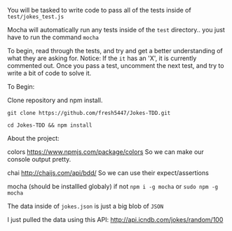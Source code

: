 You will be tasked to write code to pass all of the tests inside of `test/jokes_test.js`

Mocha will automatically run any tests inside of the `test` directory.. you just have to run the command `mocha`

To begin, read through the tests, and try and get a better understanding of what they are asking for. Notice: If the `it` has an 'X', it is currently commented out. Once you pass a test, uncomment the next test, and try to write a bit of code to solve it.

To Begin: 

Clone repository and npm install.

`git clone https://github.com/fresh5447/Jokes-TDD.git`

`cd Jokes-TDD && npm install`

About the project:

colors
https://www.npmjs.com/package/colors
So we can make our console output pretty.

chai
http://chaijs.com/api/bdd/
So we can use their expect/assertions

mocha (should be installled globaly)
if not `npm i -g mocha` or `sudo npm -g mocha`

The data inside of `jokes.json` is just a big blob of `JSON`

I just pulled the data using this API:
http://api.icndb.com/jokes/random/100
